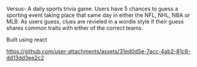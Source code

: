 Versus- A daily sports trivia game.
Users have 5 chances to guess a sporting event taking place that same day in either the NFL, NHL, NBA or MLB. 
As users guess, clues are revieled in a wordle style if their guess shares common traits with either of the correct teams. 

Built using react

https://github.com/user-attachments/assets/31ed0d5e-7acc-4ab2-81c6-dd13dd3ee2c2

